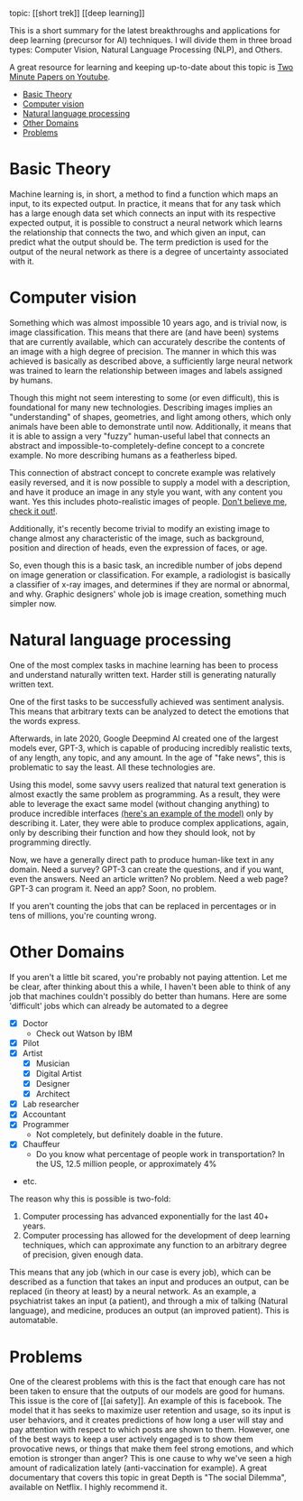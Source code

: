 ---
---

topic: [[short trek]] [[deep learning]]

This is a short summary for the latest breakthroughs and applications for deep learning (precursor for AI) techniques. I will divide them in three broad types: Computer Vision,  Natural Language Processing (NLP), and Others.

A great resource for learning and keeping up-to-date about this topic is [Two Minute Papers on Youtube](https://www.youtube.com/c/K%C3%A1rolyZsolnai/videos).

- [Basic Theory](#basic-theory)
- [Computer vision](#computer-vision)
- [Natural language processing](#natural-language-processing)
- [Other Domains](#other-domains)
- [Problems](#problems)

# Basic Theory

Machine learning is, in short, a method to find a function which maps an input, to its expected output. In practice, it means that for any task which has a large enough data set which connects an input with its respective expected output, it is possible to construct a neural network which learns the relationship that connects the two, and which given an input, can predict what the output should be. The term prediction is used for the output of the neural network as there is a degree of uncertainty associated with it.

# Computer vision

Something which was almost impossible 10 years ago, and is trivial now, is image classification. This means that there are (and have been) systems that are currently available, which can accurately describe the contents of an image with a high degree of precision. The manner in which this was achieved is basically as described above, a sufficiently large neural network was trained to learn the relationship between images and labels assigned by humans.

Though this might not seem interesting to some (or even difficult), this is foundational for many new technologies. Describing images implies an "understanding" of shapes, geometries, and light among others, which only animals have been able to demonstrate until now. Additionally, it means that it is able to assign a very "fuzzy" human-useful label that connects an abstract and impossible-to-completely-define concept to a concrete example. No more describing humans as a featherless biped.

This connection of abstract concept to concrete example was relatively easily reversed, and it is now possible to supply a model with a description, and have it produce an image in any style you want, with any content you want. Yes this includes photo-realistic images of people. [Don't believe me, check it out!](https://openai.com/blog/dall-e/).

Additionally, it's recently become trivial to modify an existing image to change almost any characteristic of the image, such as background, position and direction of heads, even the expression of faces, or age.

So, even though this is a basic task, an incredible number of jobs depend on image generation or classification. For example, a radiologist is basically a classifier of x-ray images, and determines if they are normal or abnormal, and why. Graphic designers' whole job is image creation, something much simpler now.

# Natural language processing

One of the most complex tasks in machine learning has been to process and understand naturally written text. Harder still is generating naturally written text.

One of the first tasks to be successfully achieved was sentiment analysis. This means that arbitrary texts can be analyzed to detect the emotions that the words express.

Afterwards, in late 2020, Google Deepmind AI created one of the largest models ever, GPT-3, which is capable of producing incredibly realistic texts, of any length, any topic, and any amount. In the age of "fake news", this is problematic to say the least. All these technologies are.

Using this model, some savvy users realized that natural text generation is almost exactly the same problem as programming. As a result, they were able to leverage the exact same model (without changing anything) to produce incredible interfaces [(here's an example of the model)](https://gpt3demo.com/apps/text-to-ui-creator-figma) only by describing it. Later, they were able to produce complex applications, again, only by describing their function and how they should look, not by programming directly.

Now, we have a generally direct path to produce human-like text in any domain. Need a survey? GPT-3 can create the questions, and if you want, even the answers. Need an article written? No problem. Need a web page? GPT-3 can program it. Need an app? Soon, no problem.

If you aren't counting the jobs that can be replaced in percentages or in tens of millions, you're counting wrong.

# Other Domains

If you aren't a little bit scared, you're probably not paying attention. Let me be clear, after thinking about this a while, I haven't been able to think of any job that machines couldn't possibly do better than humans. Here are some 'difficult' jobs which can already be automated to a degree

- [x] Doctor
	- Check out Watson by IBM
- [x] Pilot
- [x] Artist
	- [x] Musician
	- [x] Digital Artist
	- [x] Designer
	- [x] Architect
- [x] Lab researcher
- [x] Accountant
- [x] Programmer
	- Not completely, but definitely doable in the future.
- [x] Chauffeur
	- Do you know what percentage of people work in transportation? In the US, 12.5 million people, or approximately 4%
- etc.
  
The reason why this is possible is two-fold:

1. Computer processing has advanced exponentially for the last 40+ years.
2. Computer processing has allowed for the development of deep learning techniques, which can approximate any function to an arbitrary degree of precision, given enough data.

This means that any job (which in our case is every job), which can be described as a function that takes an input and produces an output, can be replaced (in theory at least) by a neural network. As an example, a psychiatrist takes an input (a patient), and through a mix of talking (Natural language), and medicine, produces an output (an improved patient). This is automatable.

# Problems

One of the clearest problems with this is the fact that enough care has not been taken to ensure that the outputs of our models are good for humans. This issue is the core of [[ai safety]]. An example of this is facebook. The model that it has seeks to maximize user retention and usage, so its input is user behaviors, and it creates predictions of how long a user will stay and pay attention with respect to which posts are shown to them. However, one of the best ways to keep a user actively engaged is to show them provocative news, or things that make them feel strong emotions, and which emotion is stronger than anger? This is one cause to why we've seen a high amount of radicalization lately (anti-vaccination for example). A great documentary that covers this topic in great Depth is "The social Dilemma", available on Netflix. I highly recommend it.